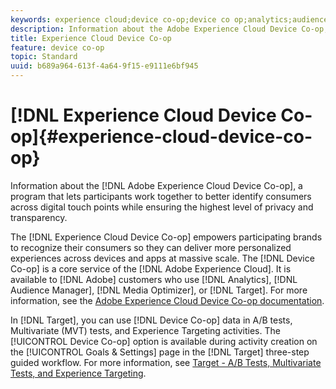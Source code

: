 ```yaml
---
keywords: experience cloud;device co-op;device co op;analytics;audience manager;aam;media optimizer;device graph
description: Information about the Adobe Experience Cloud Device Co-op, a program that lets participants work together to better identify consumers across digital touch points while ensuring the highest level of privacy and transparency.
title: Experience Cloud Device Co-op
feature: device co-op
topic: Standard
uuid: b689a964-613f-4a64-9f15-e9111e6bf945
---
```


# [!DNL Experience Cloud Device Co-op]{#experience-cloud-device-co-op}

Information about the [!DNL Adobe Experience Cloud Device Co-op], a program that lets participants work together to better identify consumers across digital touch points while ensuring the highest level of privacy and transparency.

The [!DNL Experience Cloud Device Co-op] empowers participating brands to recognize their consumers so they can deliver more personalized experiences across devices and apps at massive scale. The [!DNL Device Co-op] is a core service of the [!DNL Adobe Experience Cloud]. It is available to [!DNL Adobe] customers who use [!DNL Analytics], [!DNL Audience Manager], [!DNL Media Optimizer], or [!DNL Target]. For more information, see the [Adobe Experience Cloud Device Co-op documentation](https://docs.adobe.com/content/help/en/device-co-op/using/home.html).

In [!DNL Target], you can use [!DNL Device Co-op] data in A/B tests, Multivariate (MVT) tests, and Experience Targeting activities. The [!UICONTROL Device Co-op] option is available during activity creation on the [!UICONTROL Goals & Settings] page in the [!DNL Target] three-step guided workflow. For more information, see [Target - A/B Tests, Multivariate Tests, and Experience Targeting](https://docs.adobe.com/content/help/en/device-co-op/using/data/target.html). 
